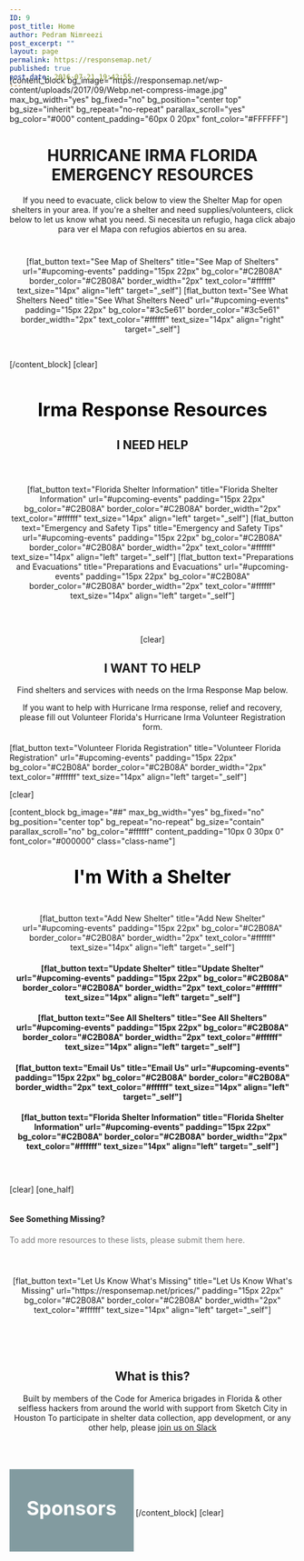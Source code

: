 ```yaml
---
ID: 9
post_title: Home
author: Pedram Nimreezi
post_excerpt: ""
layout: page
permalink: https://responsemap.net/
published: true
post_date: 2016-07-21 19:42:55
---
```

<div style="margin-top: -40px;"></div>
[content_block bg_image="https://responsemap.net/wp-content/uploads/2017/09/Webp.net-compress-image.jpg" max_bg_width="yes" bg_fixed="no" bg_position="center top" bg_size="inherit" bg_repeat="no-repeat" parallax_scroll="yes" bg_color="#000" content_padding="60px 0 20px" font_color="#FFFFFF"]
<div style="text-align: center;">
<h1 class="h1-hero">HURRICANE IRMA
FLORIDA EMERGENCY RESOURCES</h1>
<div id="forms" class="hero-content">
<div class="hero-intro">If you need to evacuate, click below to view the Shelter Map for open shelters in your area.
If you're a shelter and need supplies/volunteers, click below to let us know what you need. Si necesita un refugio, haga click abajo para ver el Mapa con refugios abiertos en su area.</div>
</div>
<div style="display: inline-block; padding: 40px 0; text-align: center;">[flat_button text="See Map of Shelters" title="See Map of Shelters" url="#upcoming-events" padding="15px 22px" bg_color="#C2B08A" border_color="#C2B08A" border_width="2px" text_color="#ffffff" text_size="14px" align="left" target="_self"] [flat_button text="See What Shelters Need" title="See What Shelters Need" url="#upcoming-events" padding="15px 22px" bg_color="#3c5e61" border_color="#3c5e61" border_width="2px" text_color="#ffffff" text_size="14px" align="right" target="_self"]</div>
</div>
<div style="text-align: center; margin-top: 5px;"><a href="#more-yoga"><i class="fa fa-angle-down circle-wrap" style="color: #ffffff; font-size: 1.5em;"><!-- icon --></i></a></div>
[/content_block]
[clear]
<div style="text-align: center;"></div>
&nbsp;
<div style="text-align: center;">
<h3 style="margin: 35px 0 30px;"><span style="color: #000000; font-size: 32px;">Irma Response Resources</span></h3>
<div style="margin: 0 0 20px 0;">
<h2>I NEED HELP</h2>
<div style="display: inline-block; padding: 40px 0; text-align: center;">
[flat_button text="Florida Shelter Information" title="Florida Shelter Information" url="#upcoming-events" padding="15px 22px" bg_color="#C2B08A" border_color="#C2B08A" border_width="2px" text_color="#ffffff" text_size="14px" align="left" target="_self"]
[flat_button text="Emergency and Safety Tips" title="Emergency and Safety Tips" url="#upcoming-events" padding="15px 22px" bg_color="#C2B08A" border_color="#C2B08A" border_width="2px" text_color="#ffffff" text_size="14px" align="left" target="_self"]
[flat_button text="Preparations and Evacuations" title="Preparations and Evacuations" url="#upcoming-events" padding="15px 22px" bg_color="#C2B08A" border_color="#C2B08A" border_width="2px" text_color="#ffffff" text_size="14px" align="left" target="_self"]
</div></div>
[clear]
<div style="margin: 0 0 20px 0;">
<h2>I WANT TO HELP</h2>
<div class="res-subhead">

Find shelters and services with needs on the Irma Response Map below.

If you want to help with Hurricane Irma response, relief and recovery, please fill out Volunteer Florida's Hurricane Irma Volunteer Registration form.

</div>
<div class="card-block"></div>
</div>
</div>
[flat_button text="Volunteer Florida Registration" title="Volunteer Florida Registration" url="#upcoming-events" padding="15px 22px" bg_color="#C2B08A" border_color="#C2B08A" border_width="2px" text_color="#ffffff" text_size="14px" align="left" target="_self"]

[clear]

[content_block bg_image="##" max_bg_width="yes" bg_fixed="no" bg_position="center top" bg_repeat="no-repeat" bg_size="contain" parallax_scroll="no" bg_color="#ffffff" content_padding="10px 0 30px 0" font_color="#000000" class="class-name"]
<div style="text-align: center;">
<h3 id="upcoming-events" style="margin: 35px 0 5px;"><span style="color: #000000; font-size: 32px;">I'm With a Shelter</span></h3>
</div>
<div style="display: inline-block; padding: 40px 0; text-align: center;">
[flat_button text="Add New Shelter" title="Add New Shelter" url="#upcoming-events" padding="15px 22px" bg_color="#C2B08A" border_color="#C2B08A" border_width="2px" text_color="#ffffff" text_size="14px" align="left" target="_self"]</h4>
<h4>[flat_button text="Update Shelter" title="Update Shelter" url="#upcoming-events" padding="15px 22px" bg_color="#C2B08A" border_color="#C2B08A" border_width="2px" text_color="#ffffff" text_size="14px" align="left" target="_self"]</h4>
<h4>[flat_button text="See All Shelters" title="See All Shelters" url="#upcoming-events" padding="15px 22px" bg_color="#C2B08A" border_color="#C2B08A" border_width="2px" text_color="#ffffff" text_size="14px" align="left" target="_self"]</h4>
<h4>[flat_button text="Email Us" title="Email Us" url="#upcoming-events" padding="15px 22px" bg_color="#C2B08A" border_color="#C2B08A" border_width="2px" text_color="#ffffff" text_size="14px" align="left" target="_self"]</h4>
<h4>[flat_button text="Florida Shelter Information" title="Florida Shelter Information" url="#upcoming-events" padding="15px 22px" bg_color="#C2B08A" border_color="#C2B08A" border_width="2px" text_color="#ffffff" text_size="14px" align="left" target="_self"]</div>
</div>
[clear]
[one_half]
<h4 style="margin: 35px 0 0;">See Something Missing?</h4>
<div style="margin: 20px 0 5px; color: #777777;">To add more resources to these lists, please submit them here.</div>
<div style="display: inline-block; padding: 50px 0; text-align: center;">[flat_button text="Let Us Know What's Missing" title="Let Us Know What's Missing" url="https://responsemap.net/prices/" padding="15px 22px" bg_color="#C2B08A" border_color="#C2B08A" border_width="2px" text_color="#ffffff" text_size="14px" align="left" target="_self"]</div>
&nbsp;
<div style="text-align: center;">
<h2>What is this?</h2>
<p class="break-word">Built by members of the Code for America brigades in Florida &amp; other selfless hackers from around the world with support from Sketch City in Houston
To participate in shelter data collection, app development, or any other help, please <a href="https://irma-response-slack.herokuapp.com/">join us on Slack</a></p>

<h3 style="margin: 35px 0 30px;"></h3>
</div>
<div style="background-color: rgba(8, 59, 68, 0.50); display: inline-block; padding: 30px; margin: 30px 0 0 0;">
<h4 style="margin-bottom: 25px;"><span style="font-size: 34px; color: #ffffff; line-height: 1.2; font-weight: bold;">Sponsors</span></h4>
<div style="line-height: 1.6; color: #ffffff;"></div>
<div class="clear" style="margin-top: 20px;"></div>
</div>
[/content_block]
[clear]
<div style="margin-bottom: -20px;"></div>